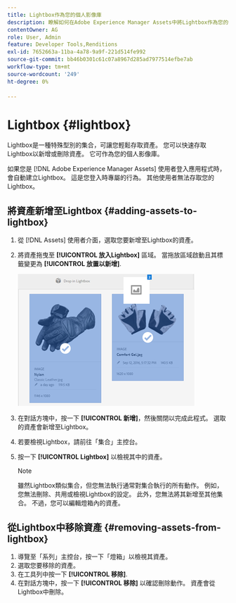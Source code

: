 ```yaml
---
title: Lightbox作為您的個人影像庫
description: 瞭解如何在Adobe Experience Manager Assets中將Lightbox作為您的個人影像庫。
contentOwner: AG
role: User, Admin
feature: Developer Tools,Renditions
exl-id: 7652663a-11ba-4a78-9a9f-221d514fe992
source-git-commit: bb46b0301c61c07a8967d285ad7977514efbe7ab
workflow-type: tm+mt
source-wordcount: '249'
ht-degree: 0%

---
```


# Lightbox {#lightbox}

Lightbox是一種特殊型別的集合，可讓您輕鬆存取資產。 您可以快速存取Lightbox以新增或刪除資產。 它可作為您的個人影像庫。

如果您是 [!DNL Adobe Experience Manager Assets] 使用者登入應用程式時，會自動建立Lightbox。 這是您登入時專屬的行為。 其他使用者無法存取您的Lightbox。

## 將資產新增至Lightbox {#adding-assets-to-lightbox}

1. 從 [!DNL Assets] 使用者介面，選取您要新增至Lightbox的資產。
1. 將資產拖曳至 **[!UICONTROL 放入Lightbox]** 區域。 當拖放區域啟動且其標籤變更為 **[!UICONTROL 放置以新增]**.

   ![add_to_lightbox](assets/add_to_lightbox.png)

1. 在對話方塊中，按一下 **[!UICONTROL 新增]**，然後關閉以完成此程式。 選取的資產會新增至Lightbox。
1. 若要檢視Lightbox，請前往「集合」主控台。
1. 按一下 **[!UICONTROL Lightbox]** 以檢視其中的資產。

   >[!NOTE]
   >
   >雖然Lightbox類似集合，但您無法執行通常對集合執行的所有動作。 例如，您無法刪除、共用或檢視Lightbox的設定。 此外，您無法將其新增至其他集合。 不過，您可以編輯燈箱內的資產。

## 從Lightbox中移除資產 {#removing-assets-from-lightbox}

1. 導覽至「系列」主控台，按一下「燈箱」以檢視其資產。
1. 選取您要移除的資產。
1. 在工具列中按一下 **[!UICONTROL 移除]**.
1. 在對話方塊中，按一下 **[!UICONTROL 移除]** 以確認刪除動作。 資產會從Lightbox中刪除。
